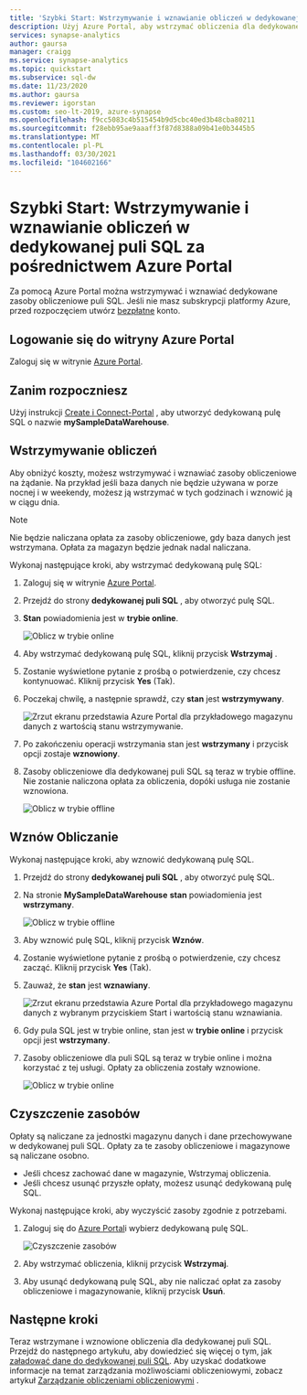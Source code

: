 ```yaml
---
title: 'Szybki Start: Wstrzymywanie i wznawianie obliczeń w dedykowanej puli SQL za pośrednictwem Azure Portal'
description: Użyj Azure Portal, aby wstrzymać obliczenia dla dedykowanej puli SQL w celu oszczędności kosztów. Wznów obliczanie, gdy wszystko jest gotowe do korzystania z magazynu danych.
services: synapse-analytics
author: gaursa
manager: craigg
ms.service: synapse-analytics
ms.topic: quickstart
ms.subservice: sql-dw
ms.date: 11/23/2020
ms.author: gaursa
ms.reviewer: igorstan
ms.custom: seo-lt-2019, azure-synapse
ms.openlocfilehash: f9cc5083c4b515454b9d5cbc40ed3b48cba80211
ms.sourcegitcommit: f28ebb95ae9aaaff3f87d8388a09b41e0b3445b5
ms.translationtype: MT
ms.contentlocale: pl-PL
ms.lasthandoff: 03/30/2021
ms.locfileid: "104602166"
---
```

# <a name="quickstart-pause-and-resume-compute-in-dedicated-sql-pool-via-the-azure-portal"></a>Szybki Start: Wstrzymywanie i wznawianie obliczeń w dedykowanej puli SQL za pośrednictwem Azure Portal

Za pomocą Azure Portal można wstrzymywać i wznawiać dedykowane zasoby obliczeniowe puli SQL. Jeśli nie masz subskrypcji platformy Azure, przed rozpoczęciem utwórz [bezpłatne](https://azure.microsoft.com/free/) konto.

## <a name="sign-in-to-the-azure-portal"></a>Logowanie się do witryny Azure Portal

Zaloguj się w witrynie [Azure Portal](https://portal.azure.com/).

## <a name="before-you-begin"></a>Zanim rozpoczniesz

Użyj instrukcji [Create i Connect-Portal](../quickstart-create-sql-pool-portal.md) , aby utworzyć dedykowaną pulę SQL o nazwie **mySampleDataWarehouse**. 

## <a name="pause-compute"></a>Wstrzymywanie obliczeń

Aby obniżyć koszty, możesz wstrzymywać i wznawiać zasoby obliczeniowe na żądanie. Na przykład jeśli baza danych nie będzie używana w porze nocnej i w weekendy, możesz ją wstrzymać w tych godzinach i wznowić ją w ciągu dnia.
 
>[!NOTE]
>Nie będzie naliczana opłata za zasoby obliczeniowe, gdy baza danych jest wstrzymana. Opłata za magazyn będzie jednak nadal naliczana. 

Wykonaj następujące kroki, aby wstrzymać dedykowaną pulę SQL:

1. Zaloguj się w witrynie [Azure Portal](https://portal.azure.com/).
2. Przejdź do strony **dedykowanej puli SQL** , aby otworzyć pulę SQL. 
3. **Stan** powiadomienia jest w **trybie online**.

    ![Oblicz w trybie online](././media/pause-and-resume-compute-portal/compute-online.png)

4. Aby wstrzymać dedykowaną pulę SQL, kliknij przycisk **Wstrzymaj** . 
5. Zostanie wyświetlone pytanie z prośbą o potwierdzenie, czy chcesz kontynuować. Kliknij przycisk **Yes** (Tak).
6. Poczekaj chwilę, a następnie sprawdź, czy **stan** jest **wstrzymywany**.

    ![Zrzut ekranu przedstawia Azure Portal dla przykładowego magazynu danych z wartością stanu wstrzymywanie.](./media/pause-and-resume-compute-portal/pausing.png)

7. Po zakończeniu operacji wstrzymania stan jest **wstrzymany** i przycisk opcji zostaje **wznowiony**.
8. Zasoby obliczeniowe dla dedykowanej puli SQL są teraz w trybie offline. Nie zostanie naliczona opłata za obliczenia, dopóki usługa nie zostanie wznowiona.

    ![Oblicz w trybie offline](././media/pause-and-resume-compute-portal/compute-offline.png)


## <a name="resume-compute"></a>Wznów Obliczanie

Wykonaj następujące kroki, aby wznowić dedykowaną pulę SQL.

1. Przejdź do strony **dedykowanej puli SQL** , aby otworzyć pulę SQL.
3. Na stronie **MySampleDataWarehouse** **stan** powiadomienia jest **wstrzymany**.

    ![Oblicz w trybie offline](././media/pause-and-resume-compute-portal/compute-offline.png)

1. Aby wznowić pulę SQL, kliknij przycisk **Wznów**. 
1. Zostanie wyświetlone pytanie z prośbą o potwierdzenie, czy chcesz zacząć. Kliknij przycisk **Yes** (Tak).
1. Zauważ, że **stan** jest **wznawiany**.

    ![Zrzut ekranu przedstawia Azure Portal dla przykładowego magazynu danych z wybranym przyciskiem Start i wartością stanu wznawiania.](./media/pause-and-resume-compute-portal/resuming.png)

1. Gdy pula SQL jest w trybie online, stan jest w **trybie online** i przycisk opcji jest **wstrzymany**.
1. Zasoby obliczeniowe dla puli SQL są teraz w trybie online i można korzystać z tej usługi. Opłaty za obliczenia zostały wznowione.

    ![Oblicz w trybie online](././media/pause-and-resume-compute-portal/compute-online.png)

## <a name="clean-up-resources"></a>Czyszczenie zasobów

Opłaty są naliczane za jednostki magazynu danych i dane przechowywane w dedykowanej puli SQL. Opłaty za te zasoby obliczeniowe i magazynowe są naliczane osobno. 

- Jeśli chcesz zachować dane w magazynie, Wstrzymaj obliczenia.
- Jeśli chcesz usunąć przyszłe opłaty, możesz usunąć dedykowaną pulę SQL. 

Wykonaj następujące kroki, aby wyczyścić zasoby zgodnie z potrzebami.

1. Zaloguj się do [Azure Portal](https://portal.azure.com)i wybierz dedykowaną pulę SQL.

    ![Czyszczenie zasobów](./media/pause-and-resume-compute-portal/clean-up-resources.png)

1. Aby wstrzymać obliczenia, kliknij przycisk **Wstrzymaj**. 

1. Aby usunąć dedykowaną pulę SQL, aby nie naliczać opłat za zasoby obliczeniowe i magazynowanie, kliknij przycisk **Usuń**.



## <a name="next-steps"></a>Następne kroki

Teraz wstrzymane i wznowione obliczenia dla dedykowanej puli SQL. Przejdź do następnego artykułu, aby dowiedzieć się więcej o tym, jak [załadować dane do dedykowanej puli SQL](./load-data-from-azure-blob-storage-using-copy.md). Aby uzyskać dodatkowe informacje na temat zarządzania możliwościami obliczeniowymi, zobacz artykuł [Zarządzanie obliczeniami obliczeniowymi](sql-data-warehouse-manage-compute-overview.md) .